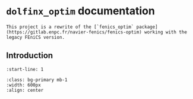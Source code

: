 # `dolfinx_optim` documentation

```{seealso}
This project is a rewrite of the [`fenics_optim` package](https://gitlab.enpc.fr/navier-fenics/fenics-optim) working with the legacy FEniCS version.
```

## Introduction

```{include} ../README.md
:start-line: 1
```

```{image} images/banner_tutelles.png
:class: bg-primary mb-1
:width: 600px
:align: center
```